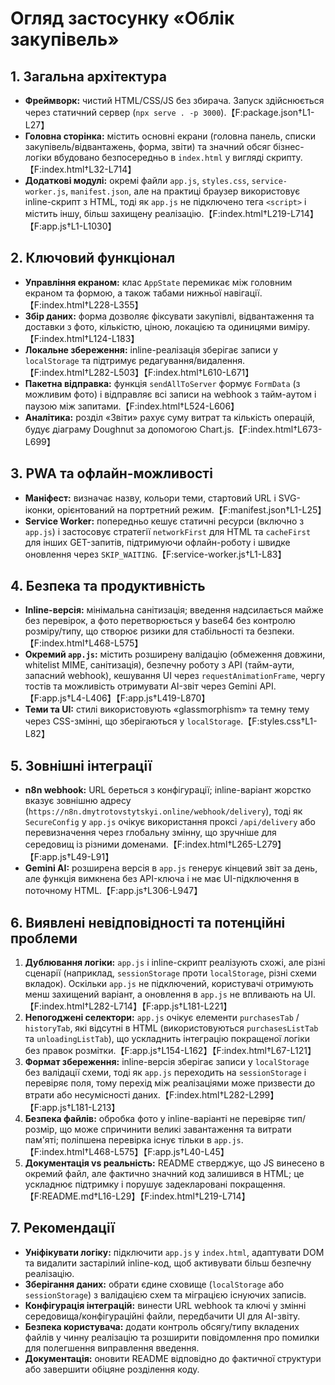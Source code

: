 # Огляд застосунку «Облік закупівель»

## 1. Загальна архітектура
- **Фреймворк:** чистий HTML/CSS/JS без збирача. Запуск здійснюється через статичний сервер (`npx serve . -p 3000`).【F:package.json†L1-L27】
- **Головна сторінка:** містить основні екрани (головна панель, списки закупівель/відвантажень, форма, звіти) та значний обсяг бізнес-логіки вбудовано безпосередньо в `index.html` у вигляді скрипту.【F:index.html†L32-L714】
- **Додаткові модулі:** окремі файли `app.js`, `styles.css`, `service-worker.js`, `manifest.json`, але на практиці браузер використовує inline-скрипт з HTML, тоді як `app.js` не підключено тега `<script>` і містить іншу, більш захищену реалізацію.【F:index.html†L219-L714】【F:app.js†L1-L1030】

## 2. Ключовий функціонал
- **Управління екраном:** клас `AppState` перемикає між головним екраном та формою, а також табами нижньої навігації.【F:index.html†L228-L355】
- **Збір даних:** форма дозволяє фіксувати закупівлі, відвантаження та доставки з фото, кількістю, ціною, локацією та одиницями виміру.【F:index.html†L124-L183】
- **Локальне збереження:** inline-реалізація зберігає записи у `localStorage` та підтримує редагування/видалення.【F:index.html†L282-L503】【F:index.html†L610-L671】
- **Пакетна відправка:** функція `sendAllToServer` формує `FormData` (з можливим фото) і відправляє всі записи на webhook з тайм-аутом і паузою між запитами.【F:index.html†L524-L606】
- **Аналітика:** розділ «Звіти» рахує суму витрат та кількість операцій, будує діаграму Doughnut за допомогою Chart.js.【F:index.html†L673-L699】

## 3. PWA та офлайн-можливості
- **Маніфест:** визначає назву, кольори теми, стартовий URL і SVG-іконки, орієнтований на портретний режим.【F:manifest.json†L1-L25】
- **Service Worker:** попередньо кешує статичні ресурси (включно з `app.js`) і застосовує стратегії `networkFirst` для HTML та `cacheFirst` для інших GET-запитів, підтримуючи офлайн-роботу і швидке оновлення через `SKIP_WAITING`.【F:service-worker.js†L1-L83】

## 4. Безпека та продуктивність
- **Inline-версія:** мінімальна санітизація; введення надсилається майже без перевірок, а фото перетворюється у base64 без контролю розміру/типу, що створює ризики для стабільності та безпеки.【F:index.html†L468-L575】
- **Окремий `app.js`:** містить розширену валідацію (обмеження довжини, whitelist MIME, санітизація), безпечну роботу з API (тайм-аути, запасний webhook), кешування UI через `requestAnimationFrame`, чергу тостів та можливість отримувати AI-звіт через Gemini API.【F:app.js†L4-L406】【F:app.js†L419-L870】
- **Теми та UI:** стилі використовують «glassmorphism» та темну тему через CSS-змінні, що зберігаються у `localStorage`.【F:styles.css†L1-L82】

## 5. Зовнішні інтеграції
- **n8n webhook:** URL береться з конфігурації; inline-варіант жорстко вказує зовнішню адресу (`https://n8n.dmytrotovstytskyi.online/webhook/delivery`), тоді як `SecureConfig` у `app.js` очікує використання проксі `/api/delivery` або перевизначення через глобальну змінну, що зручніше для середовищ із різними доменами.【F:index.html†L265-L279】【F:app.js†L49-L91】
- **Gemini AI:** розширена версія в `app.js` генерує кінцевий звіт за день, але функція вимкнена без API-ключа і не має UI-підключення в поточному HTML.【F:app.js†L306-L947】

## 6. Виявлені невідповідності та потенційні проблеми
1. **Дублювання логіки:** `app.js` і inline-скрипт реалізують схожі, але різні сценарії (наприклад, `sessionStorage` проти `localStorage`, різні схеми вкладок). Оскільки `app.js` не підключений, користувачі отримують менш захищений варіант, а оновлення в `app.js` не впливають на UI.【F:index.html†L282-L714】【F:app.js†L181-L221】
2. **Непогоджені селектори:** `app.js` очікує елементи `purchasesTab` / `historyTab`, які відсутні в HTML (використовуються `purchasesListTab` та `unloadingListTab`), що ускладнить інтеграцію покращеної логіки без правок розмітки.【F:app.js†L154-L162】【F:index.html†L67-L121】
3. **Формат збереження:** inline-версія зберігає записи у `localStorage` без валідації схеми, тоді як `app.js` переходить на `sessionStorage` і перевіряє поля, тому перехід між реалізаціями може призвести до втрати або несумісності даних.【F:index.html†L282-L299】【F:app.js†L181-L213】
4. **Безпека файлів:** обробка фото у inline-варіанті не перевіряє тип/розмір, що може спричинити великі завантаження та витрати пам'яті; поліпшена перевірка існує тільки в `app.js`.【F:index.html†L468-L575】【F:app.js†L40-L45】
5. **Документація vs реальність:** README стверджує, що JS винесено в окремий файл, але фактично значний код залишився в HTML; це ускладнює підтримку і порушує задекларовані покращення.【F:README.md†L16-L29】【F:index.html†L219-L714】

## 7. Рекомендації
- **Уніфікувати логіку:** підключити `app.js` у `index.html`, адаптувати DOM та видалити застарілий inline-код, щоб активувати більш безпечну реалізацію.
- **Зберігання даних:** обрати єдине сховище (`localStorage` або `sessionStorage`) з валідацією схем та міграцією існуючих записів.
- **Конфігурація інтеграцій:** винести URL webhook та ключі у змінні середовища/конфігураційні файли, передбачити UI для AI-звіту.
- **Безпека користувача:** додати контроль обсягу/типу вкладених файлів у чинну реалізацію та розширити повідомлення про помилки для полегшення виправлення введення.
- **Документація:** оновити README відповідно до фактичної структури або завершити обіцяне розділення коду.
